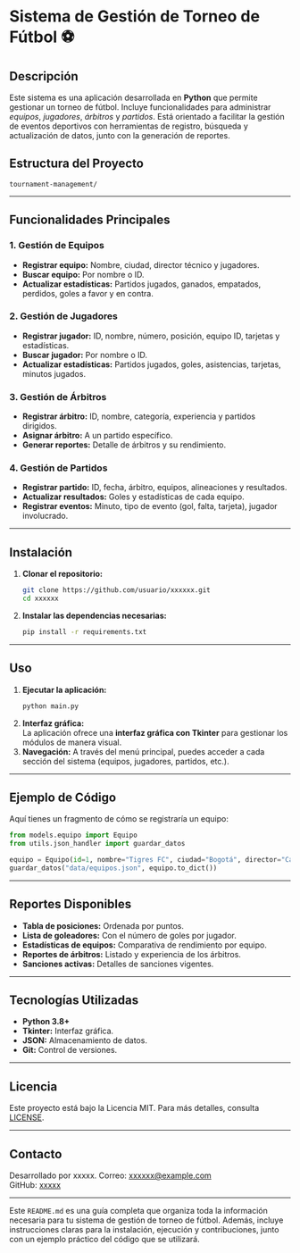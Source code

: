 # Sistema de Gestión de Torneo de Fútbol ⚽  

## Descripción  
Este sistema es una aplicación desarrollada en **Python** que permite gestionar un torneo de fútbol. Incluye funcionalidades para administrar *equipos*, *jugadores*, *árbitros* y *partidos*. Está orientado a facilitar la gestión de eventos deportivos con herramientas de registro, búsqueda y actualización de datos, junto con la generación de reportes.

## Estructura del Proyecto  
```
tournament-management/
```

---

## Funcionalidades Principales  

### 1. **Gestión de Equipos**  
- **Registrar equipo:** Nombre, ciudad, director técnico y jugadores.  
- **Buscar equipo:** Por nombre o ID.  
- **Actualizar estadísticas:** Partidos jugados, ganados, empatados, perdidos, goles a favor y en contra.  

### 2. **Gestión de Jugadores**  
- **Registrar jugador:** ID, nombre, número, posición, equipo ID, tarjetas y estadísticas.  
- **Buscar jugador:** Por nombre o ID.  
- **Actualizar estadísticas:** Partidos jugados, goles, asistencias, tarjetas, minutos jugados.  

### 3. **Gestión de Árbitros**  
- **Registrar árbitro:** ID, nombre, categoría, experiencia y partidos dirigidos.  
- **Asignar árbitro:** A un partido específico.  
- **Generar reportes:** Detalle de árbitros y su rendimiento.  

### 4. **Gestión de Partidos**  
- **Registrar partido:** ID, fecha, árbitro, equipos, alineaciones y resultados.  
- **Actualizar resultados:** Goles y estadísticas de cada equipo.  
- **Registrar eventos:** Minuto, tipo de evento (gol, falta, tarjeta), jugador involucrado.  

---

## Instalación  
1. **Clonar el repositorio:**
   ```bash
   git clone https://github.com/usuario/xxxxxx.git
   cd xxxxxx
   ```
2. **Instalar las dependencias necesarias:**
   ```bash
   pip install -r requirements.txt
   ```

---

## Uso  
1. **Ejecutar la aplicación:**
   ```bash
   python main.py
   ```
2. **Interfaz gráfica:**  
   La aplicación ofrece una **interfaz gráfica con Tkinter** para gestionar los módulos de manera visual.  
3. **Navegación:** A través del menú principal, puedes acceder a cada sección del sistema (equipos, jugadores, partidos, etc.).

---

## Ejemplo de Código  
Aquí tienes un fragmento de cómo se registraría un equipo:

```python
from models.equipo import Equipo
from utils.json_handler import guardar_datos

equipo = Equipo(id=1, nombre="Tigres FC", ciudad="Bogotá", director="Carlos Pérez")
guardar_datos("data/equipos.json", equipo.to_dict())
```

---

## Reportes Disponibles  
- **Tabla de posiciones:** Ordenada por puntos.  
- **Lista de goleadores:** Con el número de goles por jugador.  
- **Estadísticas de equipos:** Comparativa de rendimiento por equipo.  
- **Reportes de árbitros:** Listado y experiencia de los árbitros.  
- **Sanciones activas:** Detalles de sanciones vigentes.  

---

## Tecnologías Utilizadas  
- **Python 3.8+**  
- **Tkinter:** Interfaz gráfica.  
- **JSON:** Almacenamiento de datos.  
- **Git:** Control de versiones.  

---

## Licencia  
Este proyecto está bajo la Licencia MIT. Para más detalles, consulta [LICENSE](LICENSE).  

---

## Contacto  
Desarrollado por xxxxx.
Correo: xxxxxx@example.com  
GitHub: [xxxxx](https://github.com/usuario)  

---

Este `README.md` es una guía completa que organiza toda la información necesaria para tu sistema de gestión de torneo de fútbol. Además, incluye instrucciones claras para la instalación, ejecución y contribuciones, junto con un ejemplo práctico del código que se utilizará.